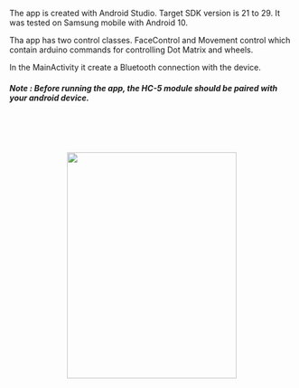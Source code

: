 The app is created with Android Studio. Target SDK version is 21 to 29. It was tested on Samsung mobile with Android 10.

Tha app has two control classes. FaceControl and Movement control which contain arduino commands for controlling Dot Matrix and wheels.

In the MainActivity it create a Bluetooth connection with the device.

##### Note : Before running the app, the HC-5 module should be paired with your android device.

<br/>
<br/>
<br/>
<p align="center">
<img src="https://github.com/Anahita-ghloo/hamtech_internship/blob/main/android%20app/Screenshot_20210213-180310_My%20Application.jpg" width="300" height="400">
</p>
